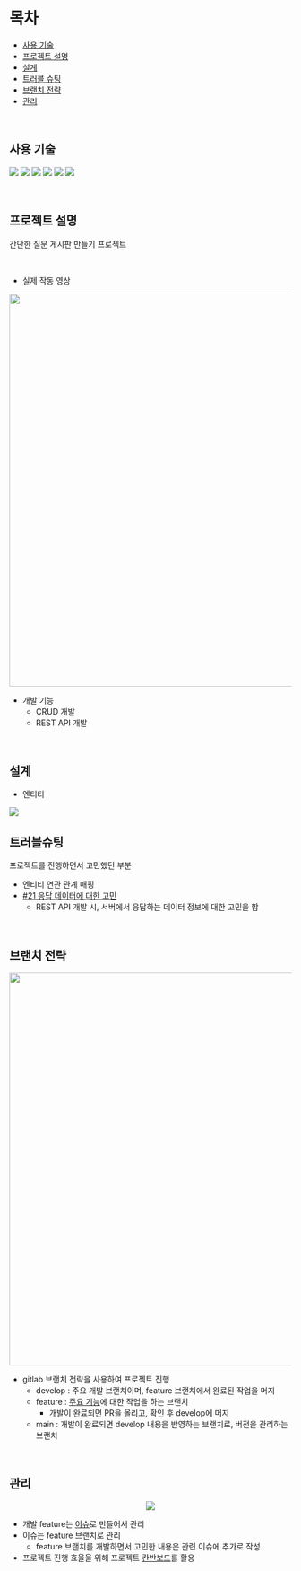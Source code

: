 # 목차
- [사용 기술](#사용-기술)
- [프로젝트 설명](#프로젝트-설명)
- [설계](#설계)
- [트러블 슈팅](#트러블슈팅)
- [브랜치 전략](#브랜치-전략)
- [관리](#관리)

<br>

## 사용 기술

<a><img src="https://img.shields.io/badge/Spring Boot-6DB33F?style=flat-square&logo=SpringBoot&logoColor=white"/></a>
<a><img src="https://img.shields.io/badge/Java-007396?style=flat-square&logo=Java&logoColor=white"/></a>
<a><img src="https://img.shields.io/badge/Hibernate-59666C?style=flat-square&logo=Hibernate&logoColor=white"/></a>
<a><img src="https://img.shields.io/badge/Gradle-02303A?style=flat-square&logo=Gradle&logoColor=white"/></a>
<a><img src="https://img.shields.io/badge/Git-F05032?style=flat-square&logo=Git&logoColor=white"/></a>
<a><img src="https://img.shields.io/badge/GitHub-181717?style=flat-square&logo=GitHub&logoColor=white"/></a>

<br>

## 프로젝트 설명
간단한 질문 게시판 만들기 프로젝트

<br>

- 실제 작동 영상
<p align="center">
<img src="https://user-images.githubusercontent.com/83000829/151507571-dd10b5e3-2153-471a-b6ca-97794e232686.gif" width = 700 />
</p>

- 개발 기능
  - CRUD 개발
  - REST API 개발 

<br>

## 설계

- 엔티티
<img src = "https://user-images.githubusercontent.com/83000829/152020547-c5b7c75e-5b53-4ca7-a412-2c26b4da853b.png" />


<br>

## 트러블슈팅
프로젝트를 진행하면서 고민했던 부분
- 엔티티 연관 관계 매핑
- [#21 응답 데이터에 대한 고민](https://github.com/jungminji0215/qna-site/issues/21#issuecomment-1030227824)
  - REST API 개발 시, 서버에서 응답하는 데이터 정보에 대한 고민을 함

<br>

## 브랜치 전략
<p align="center">
<img src = "https://user-images.githubusercontent.com/83000829/152019170-7582ef08-fa7b-4e39-bc84-e623e31ab3bd.png" width = 700 />
</p>

- gitlab 브랜치 전략을 사용하여 프로젝트 진행
  - develop : 주요 개발 브랜치이며, feature 브랜치에서 완료된 작업을 머지
  - feature : [주요 기능](https://github.com/jungminji0215/qna-site/issues)에 대한 작업을 하는 브랜치
    - 개발이 완료되면 PR을 올리고, 확인 후 develop에 머지
  - main : 개발이 완료되면 develop 내용을 반영하는 브랜치로, 버전을 관리하는 브랜치

<br>

## 관리
<p align="center">
<img src = "https://user-images.githubusercontent.com/83000829/151508334-a22fb0a1-e493-4593-a9d9-90a9436b748e.png" />
</p>

- 개발 feature는 [이슈](https://github.com/jungminji0215/qna-site/labels/%EA%B8%B0%EB%8A%A5%20%EA%B0%9C%EB%B0%9C)로 만들어서 관리
- 이슈는 feature 브랜치로 관리
  - feature 브랜치를 개발하면서 고민한 내용은 관련 이슈에 추가로 작성
- 프로젝트 진행 효율울 위해 프로젝트 [칸반보드](https://github.com/jungminji0215/qna-site/projects/1)를 활용

